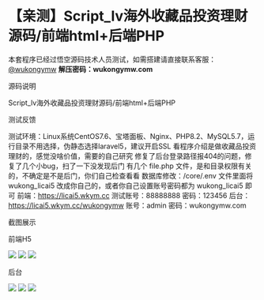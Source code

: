 # 【亲测】Script_lv海外收藏品投资理财源码/前端html+后端PHP

本套程序已经过悟空源码技术人员测试，如需搭建请直接联系客服：[@wukongymw](http://t.me/wukongymw)
**解压密码：wukongymw.com**

源码说明

Script\_lv海外收藏品投资理财源码/前端html+后端PHP

测试反馈

测试环境：Linux系统CentOS7.6、宝塔面板、Nginx、PHP8.2、MySQL5.7，运行目录不用选择，伪静态选择laravel5，建议开启SSL
看程序介绍是做收藏品投资理财的，感觉没啥价值，需要的自己研究
修复了后台登录路径报404的问题，修复了几个小bug，扫了一下没发现后门
有几个 file.php 文件，是和目录权限有关的，不确定是不是后门，你们自己检查看看
数据库修改：/core/.env 文件里面将 wukong\_licai5 改成你自己的，或者你自己设置账号密码都为 wukong\_licai5 即可
前端：https://licai5.wkym.cc
测试账号：88888888
密码：123456
后台：https://licai5.wkym.cc/wukongymw
账号：admin
密码：wukongymw.com

截图展示

前端H5

[![](https://wukongymw.com/wp-content/uploads/2025/03/bd813232c060e07.png)](https://wukongymw.com/wp-content/uploads/2025/03/bd813232c060e07.png)
[![](https://wukongymw.com/wp-content/uploads/2025/03/8e9fb225944dd08.png)](https://wukongymw.com/wp-content/uploads/2025/03/8e9fb225944dd08.png)
[![](https://wukongymw.com/wp-content/uploads/2025/03/8369b85e71d60be.png)](https://wukongymw.com/wp-content/uploads/2025/03/8369b85e71d60be.png)

后台

[![](https://wukongymw.com/wp-content/uploads/2025/03/8f339c4b53f3367.png)](https://wukongymw.com/wp-content/uploads/2025/03/8f339c4b53f3367.png)
[![](https://wukongymw.com/wp-content/uploads/2025/03/88c81f0a8de3220.png)](https://wukongymw.com/wp-content/uploads/2025/03/88c81f0a8de3220.png)
[![](https://wukongymw.com/wp-content/uploads/2025/03/ac5dc8eb14ab408.png)](https://wukongymw.com/wp-content/uploads/2025/03/ac5dc8eb14ab408.png)
